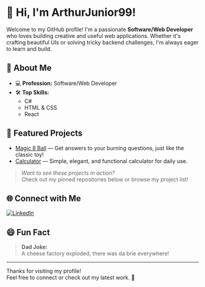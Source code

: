 # 👋 Hi, I'm ArthurJunior99!

Welcome to my GitHub profile! I'm a passionate **Software/Web Developer** who loves building creative and useful web applications. Whether it's crafting beautiful UIs or solving tricky backend challenges, I'm always eager to learn and build.

## 🚀 About Me

- 💻 **Profession:** Software/Web Developer
- 🛠️ **Top Skills:**  
  - C#
  - HTML & CSS
  - React

## 🌟 Featured Projects

- [Magic 8 Ball](#) — Get answers to your burning questions, just like the classic toy!
- [Calculator](#) — Simple, elegant, and functional calculator for daily use.

> _Want to see these projects in action?_  
> Check out my pinned repositories below or browse my project list!

## 🌐 Connect with Me

[![LinkedIn](https://img.shields.io/badge/LinkedIn-blue?logo=linkedin&style=flat-square)](https://linkedin.com/in/lerato-kgatlane-9b4263190)

## 😄 Fun Fact

> **Dad Joke:**  
> A cheese factory exploded, there was da brie everywhere!

---

Thanks for visiting my profile!  
Feel free to connect or check out my latest work. 🚀
